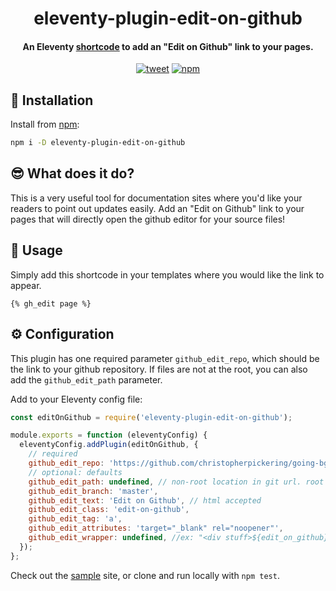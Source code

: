 <h1 align="center">eleventy-plugin-edit-on-github</h1>

<h4 align="center">An Eleventy <a href="https://www.11ty.dev/docs/shortcodes/">shortcode</a> to add an "Edit on Github" link to your pages.</h4>

<p align="center">
    <a href="https://twitter.com/intent/tweet?text=eleventy-plugin-edit-on-github%20%7C%20An%20Eleventy%20shortcode%20to%20add%20an%20%22Edit%20on%20Github%22%20link%20to%20your%20pages.&url=https://www.npmjs.com/package/eleventy-plugin-edit-on-github&hashtags=eleventy,eleventy-plugin,github"><img alt="tweet" src="https://img.shields.io/twitter/url/http/shields.io.svg?style=social" /></a>
    <a href="https://www.npmjs.com/package/eleventy-plugin-edit-on-github"><img alt="npm" src="https://img.shields.io/npm/v/eleventy-plugin-edit-on-github"></a>
</p>

## 🚀 Installation

Install from [npm](https://www.npmjs.com/package/eleventy-plugin-edit-on-github):

```bash
npm i -D eleventy-plugin-edit-on-github
```

## 😎 What does it do?

This is a very useful tool for documentation sites where you'd like your readers to point out updates easily. Add an "Edit on Github" link to your pages that will directly open the github editor for your source files!

## 🏃 Usage

Simply add this shortcode in your templates where you would like the link to appear.

```
{% gh_edit page %}
```

## ⚙️ Configuration

This plugin has one required parameter `github_edit_repo`, which should be the link to your github repository. If files are not at the root, you can also add the `github_edit_path` parameter.

Add to your Eleventy config file:

```js
const editOnGithub = require('eleventy-plugin-edit-on-github');

module.exports = function (eleventyConfig) {
  eleventyConfig.addPlugin(editOnGithub, {
    // required
    github_edit_repo: 'https://github.com/christopherpickering/going-bg',
    // optional: defaults
    github_edit_path: undefined, // non-root location in git url. root is assumed
    github_edit_branch: 'master',
    github_edit_text: 'Edit on Github', // html accepted
    github_edit_class: 'edit-on-github',
    github_edit_tag: 'a',
    github_edit_attributes: 'target="_blank" rel="noopener"',
    github_edit_wrapper: undefined, //ex: "<div stuff>${edit_on_github}</div>"
  });
};
```

Check out the [sample](https://github.com/christopherpickering/eleventy-plugin-edit-on-github/sample/) site, or clone and run locally with `npm test`.
